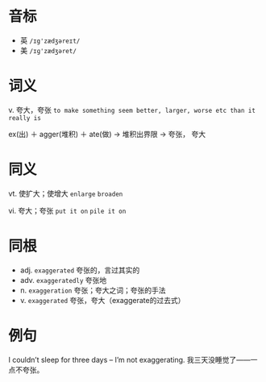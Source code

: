 # 音标

- 英 `/ɪg'zædʒəreɪt/`
- 美 `/ɪɡ'zædʒəret/`

# 词义

v. 夸大，夸张
`to make something seem better, larger, worse etc than it really is`



ex(出) ＋ agger(堆积) ＋ ate(做) → 堆积出界限 → 夸张， 夸大

# 同义

vt. 使扩大；使增大
`enlarge` `broaden`

vi. 夸大；夸张
`put it on` `pile it on`

# 同根

- adj. `exaggerated` 夸张的，言过其实的
- adv. `exaggeratedly` 夸张地
- n. `exaggeration` 夸张；夸大之词；夸张的手法
- v. `exaggerated` 夸张，夸大（exaggerate的过去式）

# 例句

I couldn’t sleep for three days – I’m not exaggerating.
我三天没睡觉了——一点不夸张。


